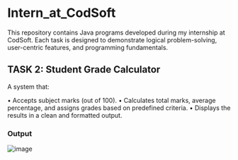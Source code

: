 # Intern_at_CodSoft
This repository contains Java programs developed during my internship at CodSoft. Each task is designed to demonstrate logical problem-solving, user-centric features, and programming fundamentals.

## TASK 2: Student Grade Calculator
A system that:

• Accepts subject marks (out of 100).
• Calculates total marks, average percentage, and assigns grades based on predefined criteria.
• Displays the results in a clean and formatted output.

### Output
![image](https://github.com/user-attachments/assets/05ee0ea3-4e65-482d-a4e0-f0cf49dc4a71)
